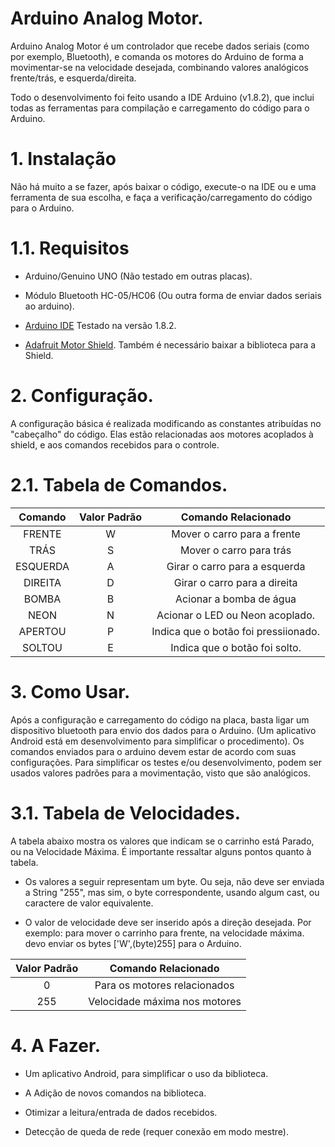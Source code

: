 
# Arduino Analog Motor.

Arduino Analog Motor é um controlador que recebe dados seriais (como por exemplo, Bluetooth), e comanda os motores do Arduino de forma a movimentar-se na velocidade desejada, combinando valores analógicos frente/trás, e esquerda/direita.

Todo o desenvolvimento foi feito usando a IDE Arduino (v1.8.2), que inclui todas as ferramentas para compilação e carregamento do código para o Arduino.

# 1. Instalação

Não há muito a se fazer, após baixar o código, execute-o na IDE ou e uma ferramenta de sua escolha, e faça a verificação/carregamento do código para o Arduino.

# 1.1. Requisitos

* Arduino/Genuino UNO (Não testado em outras placas).

* Módulo Bluetooth HC-05/HC06 (Ou outra forma de enviar dados seriais ao arduino).

* [Arduino IDE](https://www.arduino.cc/en/main/software) Testado na versão 1.8.2.


* [Adafruit Motor Shield](https://learn.adafruit.com/adafruit-motor-shield). Também é necessário baixar a biblioteca para a Shield.

<!-- 
* Diferente da maioria dos controladores bluetooth, esta API faz o uso de 2 bytes/caracteres por comando.
As direções (Frente, Trás, Esquerda e Direita), usam "Botão" + "Valor", para guiar os motores. Outras opções como um LED, por exemplo. usam "Botão" + "Estado"(Apertou/Soltou) para acionar alguma porta digital. -->

# 2. Configuração.
A configuração básica é realizada modificando as constantes atribuídas no "cabeçalho" do código.
Elas estão relacionadas aos motores acoplados à shield, e aos comandos recebidos para o controle.


# 2.1. Tabela de Comandos.

| Comando  | Valor Padrão | Comando Relacionado                  |
|:--------:|:------------:|:------------------------------------:|
| FRENTE   | W            | Mover o carro para a frente          |
| TRÁS     | S            | Mover o carro para trás              |
| ESQUERDA | A            | Girar o carro para a esquerda        |
| DIREITA  | D            | Girar o carro para a direita         |
| BOMBA    | B            | Acionar a bomba de água              |
| NEON     | N            | Acionar o LED ou Neon acoplado.      |
| APERTOU  | P            | Indica que o botão foi pressiionado. |
| SOLTOU   | E            | Indica que o botão foi solto.        |


# 3. Como Usar.

Após a configuração e carregamento do código na placa, basta ligar um dispositivo bluetooth para envio dos dados para o Arduino. (Um aplicativo Android está em desenvolvimento para simplificar o procedimento). Os comandos enviados para o arduino devem estar de acordo com suas configurações. Para simplificar os testes e/ou desenvolvimento, podem ser usados valores padrões para a movimentação, visto que são analógicos.

# 3.1. Tabela de Velocidades.

A tabela abaixo mostra os valores que indicam se o carrinho está Parado, ou na Velocidade Máxima. É importante ressaltar alguns pontos quanto à tabela.

* Os valores a seguir representam um byte. Ou seja, não deve ser enviada a String "255", mas sim, o byte correspondente, usando algum cast, ou caractere de valor equivalente.

* O valor de velocidade deve ser inserido após a direção desejada. Por exemplo: para mover o carrinho
para frente, na velocidade máxima. devo enviar os bytes ['W',(byte)255] para o Arduino.

| Valor Padrão   | Comando Relacionado                   |
|:--------------:|:-------------------------------------:|
| 0              | Para os motores relacionados          |
| 255            | Velocidade máxima nos motores         |

# 4. A Fazer.

* Um aplicativo Android, para simplificar o uso da biblioteca.

* A Adição de novos comandos na biblioteca.

* Otimizar a leitura/entrada de dados recebidos.

* Detecção de queda de rede (requer conexão em modo mestre).
